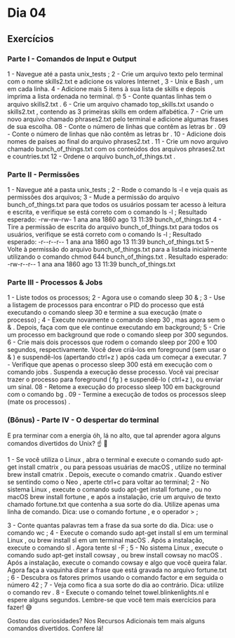 # Dia 04

## Exercícios

### Parte I - Comandos de Input e Output

1 - Navegue até a pasta unix_tests ;
2 - Crie um arquivo texto pelo terminal com o nome skills2.txt e adicione os valores Internet , 3 - Unix e Bash , um em cada linha.
4 - Adicione mais 5 itens à sua lista de skills e depois imprima a lista ordenada no terminal. 🤓
5 - Conte quantas linhas tem o arquivo skills2.txt .
6 - Crie um arquivo chamado top_skills.txt usando o skills2.txt , contendo as 3 primeiras skills em ordem alfabética.
7 - Crie um novo arquivo chamado phrases2.txt pelo terminal e adicione algumas frases de sua escolha.
08 - Conte o número de linhas que contêm as letras br .
09 - Conte o número de linhas que não contêm as letras br .
10 - Adicione dois nomes de países ao final do arquivo phrases2.txt .
11 - Crie um novo arquivo chamado bunch_of_things.txt com os conteúdos dos arquivos phrases2.txt e countries.txt
12 - Ordene o arquivo bunch_of_things.txt .

### Parte II - Permissões

1 - Navegue até a pasta unix_tests ;
2 - Rode o comando ls -l e veja quais as permissões dos arquivos;
3 - Mude a permissão do arquivo bunch_of_things.txt para que todos os usuários possam ter acesso à leitura e escrita, e verifique se está correto com o comando ls -l ;
	Resultado esperado: -rw-rw-rw- 1 ana ana 1860 ago 13 11:39 bunch_of_things.txt
4 - Tire a permissão de escrita do arquivo bunch_of_things.txt para todos os usuários, verifique se está correto com o comando ls -l ;
	Resultado esperado: -r--r--r-- 1 ana ana 1860 ago 13 11:39 bunch_of_things.txt
5 - Volte à permissão do arquivo bunch_of_things.txt para a listada inicialmente utilizando o comando chmod 644 bunch_of_things.txt .
	Resultado esperado: -rw-r--r-- 1 ana ana 1860 ago 13 11:39 bunch_of_things.txt

### Parte III - Processos & Jobs

1 - Liste todos os processos;
2 - Agora use o comando sleep 30 & ;
3 - Use a listagem de processos para encontrar o PID do processo que está executando o comando sleep 30 e termine a sua execução (mate o processo) ;
4 - Execute novamente o comando sleep 30 , mas agora sem o & . Depois, faça com que ele continue executando em background;
5 - Crie um processo em background que rode o comando sleep por 300 segundos.
6 - Crie mais dois processos que rodem o comando sleep por 200 e 100 segundos, respectivamente.
	Você deve criá-los em foreground (sem usar o & ) e suspendê-los (apertando ctrl+z ) após cada um começar a executar.
7 - Verifique que apenas o processo sleep 300 está em execução com o comando jobs . Suspenda a execução desse processo.
	Você vai precisar trazer o processo para foreground ( fg ) e suspendê-lo ( ctrl+z ), ou enviar um sinal.
08 - Retome a execução do processo sleep 100 em background com o comando bg .
09 - Termine a execução de todos os processos sleep (mate os processos) .

### (Bônus) - Parte IV - O despertar do terminal

E pra terminar com a energia óh, lá no alto, que tal aprender agora alguns comandos divertidos do Unix? ☝ 🎊

1 - Se você utiliza o Linux , abra o terminal e execute o comando sudo apt-get install cmatrix , ou para pessoas usuárias de macOS , utilize no terminal brew install cmatrix . Depois, execute o comando cmatrix . Quando estiver se sentindo como o Neo , aperte ctrl+c para voltar ao terminal;
2 - No sistema Linux , execute o comando sudo apt-get install fortune , ou no macOS brew install fortune , e após a instalação, crie um arquivo de texto chamado fortune.txt que contenha a sua sorte do dia. Utilize apenas uma linha de comando. Dica: use o comando fortune , e o operador > ;

3 - Conte quantas palavras tem a frase da sua sorte do dia. Dica: use o comando wc ;
4 - Execute o comando sudo apt-get install sl em um terminal Linux , ou brew install sl em um terminal macOS . Após a instalação, execute o comando sl . Agora tente sl -F ;
5 - No sistema Linux , execute o comando sudo apt-get install cowsay , ou brew install cowsay no macOS . Após a instalação, execute o comando cowsay e algo que você queira falar. Agora faça a vaquinha dizer a frase que está gravada no arquivo fortune.txt ;
6 - Descubra os fatores primos usando o comando factor e em seguida o número 42 ;
7 - Veja como fica a sua sorte do dia ao contrário. Dica: utilize o comando rev .
8 - Execute o comando telnet towel.blinkenlights.nl e espere alguns segundos. Lembre-se que você tem mais exercícios para fazer! 😅

Gostou das curiosidades? Nos Recursos Adicionais tem mais alguns comandos divertidos. Confere lá!

